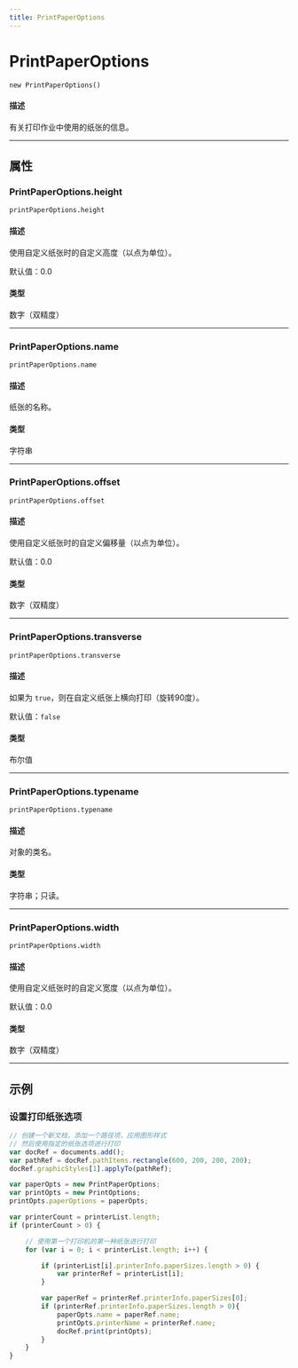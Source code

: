 ```yaml
---
title: PrintPaperOptions
---
```

# PrintPaperOptions

`new PrintPaperOptions()`

#### 描述

有关打印作业中使用的纸张的信息。

---

## 属性

### PrintPaperOptions.height

`printPaperOptions.height`

#### 描述

使用自定义纸张时的自定义高度（以点为单位）。

默认值：0.0

#### 类型

数字（双精度）

---

### PrintPaperOptions.name

`printPaperOptions.name`

#### 描述

纸张的名称。

#### 类型

字符串

---

### PrintPaperOptions.offset

`printPaperOptions.offset`

#### 描述

使用自定义纸张时的自定义偏移量（以点为单位）。

默认值：0.0

#### 类型

数字（双精度）

---

### PrintPaperOptions.transverse

`printPaperOptions.transverse`

#### 描述

如果为 `true`，则在自定义纸张上横向打印（旋转90度）。

默认值：`false`

#### 类型

布尔值

---

### PrintPaperOptions.typename

`printPaperOptions.typename`

#### 描述

对象的类名。

#### 类型

字符串；只读。

---

### PrintPaperOptions.width

`printPaperOptions.width`

#### 描述

使用自定义纸张时的自定义宽度（以点为单位）。

默认值：0.0

#### 类型

数字（双精度）

---

## 示例

### 设置打印纸张选项

```javascript
// 创建一个新文档，添加一个路径项，应用图形样式
// 然后使用指定的纸张选项进行打印
var docRef = documents.add();
var pathRef = docRef.pathItems.rectangle(600, 200, 200, 200);
docRef.graphicStyles[1].applyTo(pathRef);

var paperOpts = new PrintPaperOptions;
var printOpts = new PrintOptions;
printOpts.paperOptions = paperOpts;

var printerCount = printerList.length;
if (printerCount > 0) {

    // 使用第一个打印机的第一种纸张进行打印
    for (var i = 0; i < printerList.length; i++) {

        if (printerList[i].printerInfo.paperSizes.length > 0) {
            var printerRef = printerList[i];
        }

        var paperRef = printerRef.printerInfo.paperSizes[0];
        if (printerRef.printerInfo.paperSizes.length > 0){
            paperOpts.name = paperRef.name;
            printOpts.printerName = printerRef.name;
            docRef.print(printOpts);
        }
    }
}
```